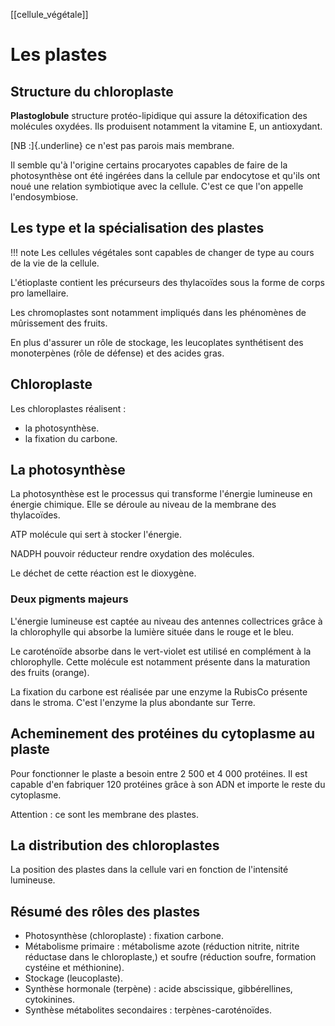 [[cellule_végétale]]

# Les plastes

## Structure du chloroplaste

__Plastoglobule__ structure protéo-lipidique qui assure la détoxification des molécules oxydées. Ils produisent notamment la vitamine E, un antioxydant.

[NB :]{.underline} ce n'est pas parois mais membrane.

Il semble qu'à l'origine certains procaryotes capables de faire de la photosynthèse ont été ingérées dans la cellule par endocytose et qu'ils ont noué une relation symbiotique avec la cellule. C'est ce que l'on appelle l'endosymbiose.

## Les type et la spécialisation des plastes

!!! note
    Les cellules végétales sont capables de changer de type au cours de la vie de la cellule.

L'étioplaste contient les précurseurs des thylacoïdes sous la forme de corps pro lamellaire.

Les chromoplastes sont notamment impliqués dans les phénomènes de mûrissement des fruits.

En plus d'assurer un rôle de stockage, les leucoplates synthétisent des monoterpènes (rôle de défense) et des acides gras.

## Chloroplaste

Les chloroplastes réalisent :

* la photosynthèse.
* la fixation du carbone.

## La photosynthèse

La photosynthèse est le processus qui transforme l'énergie lumineuse en énergie chimique. Elle se déroule au niveau de la membrane des thylacoïdes.

ATP molécule qui sert à stocker l'énergie.

NADPH pouvoir réducteur rendre oxydation des molécules.

Le déchet de cette réaction est le dioxygène.

### Deux pigments majeurs

L'énergie lumineuse est captée au niveau des antennes collectrices grâce à la chlorophylle qui absorbe la lumière située dans le rouge et le bleu.

Le caroténoïde absorbe dans le vert-violet est utilisé en complément à la chlorophylle. Cette molécule est notamment présente dans la maturation des fruits (orange).

La fixation du carbone est réalisée par une enzyme la RubisCo présente dans le stroma. C'est l'enzyme la plus abondante sur Terre.

## Acheminement des protéines du cytoplasme au plaste

Pour fonctionner le plaste a besoin entre 2 500 et 4 000 protéines. Il est capable d'en fabriquer 120 protéines grâce à son ADN et importe le reste du cytoplasme.

Attention : ce sont les membrane des
plastes.

## La distribution des chloroplastes

La position des plastes dans la cellule vari en fonction de l'intensité lumineuse.

## Résumé des rôles des plastes

* Photosynthèse (chloroplaste) : fixation carbone.
* Métabolisme primaire : métabolisme azote (réduction nitrite, nitrite réductase dans le chloroplaste,) et soufre (réduction soufre, formation cystéine et méthionine).
* Stockage (leucoplaste).
* Synthèse hormonale (terpène) : acide abscissique, gibbérellines, cytokinines.
* Synthèse métabolites secondaires : terpènes-caroténoïdes.